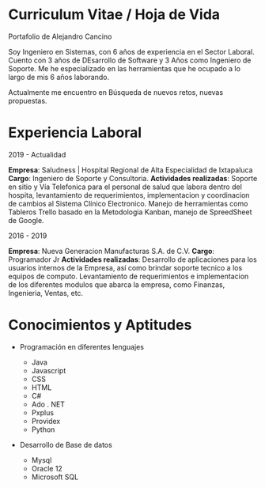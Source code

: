 # Curriculum Vitae / Hoja de Vida
Portafolio de Alejandro Cancino

Soy Ingeniero en Sistemas, con 6 años de experiencia en el Sector Laboral. Cuento con 3 años de DEsarrollo de Software y 3 Años como Ingeniero de Soporte.  Me he especializado en las herramientas que he ocupado a lo largo de mis 6 años laborando.

Actualmente me encuentro en Búsqueda de nuevos retos, nuevas propuestas.


# Experiencia Laboral

2019 - Actualidad

**Empresa**: Saludness | Hospital Regional de Alta Especialidad de Ixtapaluca
**Cargo**: Ingeniero de Soporte y Consultoria.
**Actividades realizadas**: Soporte en sitio y Vía Telefonica para el personal de salud que labora dentro del hospita, levantamiento de requerimientos, implementacion y coordinacion de cambios al Sistema Clínico Electronico. Manejo de herramientas como Tableros Trello basado en la Metodologia Kanban, manejo de SpreedSheet de Google. 


2016 - 2019

**Empresa**: Nueva Generacion Manufacturas S.A. de C.V.
**Cargo**: Programador Jr
**Actividades realizadas**: Desarrollo de aplicaciones para los usuarios internos de la Empresa, así como brindar soporte tecnico a los equipos de computo. Levantamiento de requerimientos e implementacion de los diferentes modulos que abarca la empresa, como Finanzas, Ingenieria, Ventas, etc.


# Conocimientos y Aptitudes
- Programación en diferentes lenguajes
  - Java
  - Javascript
  - CSS
  - HTML
  - C#
  - Ado . NET
  - Pxplus
  - Providex
  - Python

- Desarrollo de Base de datos 
  - Mysql
  - Oracle 12
  - Microsoft SQL

